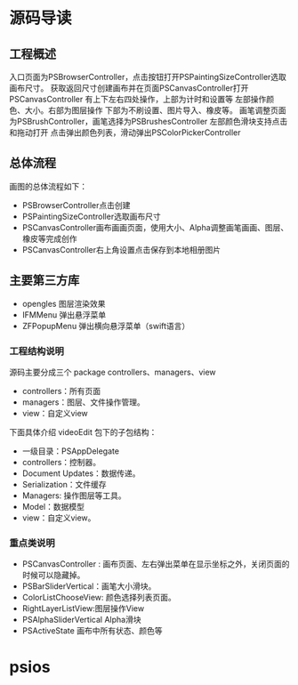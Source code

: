 # 源码导读

## <span id="工程概述">工程概述</span>
入口页面为PSBrowserController，点击按钮打开PSPaintingSizeController选取画布尺寸。
获取返回尺寸创建画布并在页面PSCanvasController打开
PSCanvasController 有上下左右四处操作，上部为计时和设置等 左部操作颜色、大小。右部为图层操作 下部为不刷设置、图片导入、橡皮等。
画笔调整页面为PSBrushController，画笔选择为PSBrushesController
左部颜色滑块支持点击和拖动打开 点击弹出颜色列表，滑动弹出PSColorPickerController


## <span id="总体流程">总体流程</span>

画图的总体流程如下：
* PSBrowserController点击创建
* PSPaintingSizeController选取画布尺寸
* PSCanvasController画布画画页面，使用大小、Alpha调整画笔画画、图层、橡皮等完成创作
* PSCanvasController右上角设置点击保存到本地相册图片

## <span id="主要第三方库">主要第三方库</span>

* opengles 图层渲染效果
* IFMMenu 弹出悬浮菜单
* ZFPopupMenu 弹出横向悬浮菜单（swift语言）

### 工程结构说明

源码主要分成三个 package controllers、managers、view
- controllers：所有页面
- managers：图层、文件操作管理。
- view：自定义view 

下面具体介绍 videoEdit 包下的子包结构：
- 一级目录：PSAppDelegate
- controllers：控制器。
- Document Updates：数据传递。
- Serialization：文件缓存
- Managers: 操作图层等工具。
- Model：数据模型
- view：自定义view。

### 重点类说明

- PSCanvasController : 画布页面、左右弹出菜单在显示坐标之外，关闭页面的时候可以隐藏掉。
- PSBarSliderVertical：画笔大小滑块。
- ColorListChooseView: 颜色选择列表页面。
- RightLayerListView:图层操作View
- PSAlphaSliderVertical Alpha滑块
- PSActiveState 画布中所有状态、颜色等
# psios
